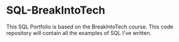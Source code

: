 # SQL-BreakIntoTech
This SQL Portfolio is based on the BreakIntoTech course. This code repository will contain all the examples of SQL I've written.
